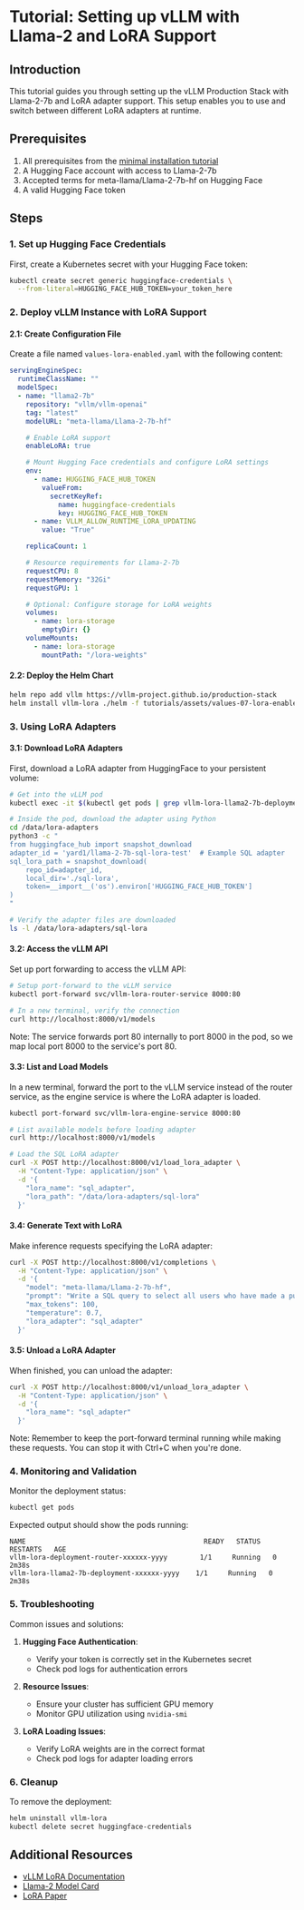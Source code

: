# Tutorial: Setting up vLLM with Llama-2 and LoRA Support

## Introduction

This tutorial guides you through setting up the vLLM Production Stack with Llama-2-7b and LoRA adapter support. This setup enables you to use and switch between different LoRA adapters at runtime.

## Prerequisites

1. All prerequisites from the [minimal installation tutorial](01-minimal-helm-installation.md)
2. A Hugging Face account with access to Llama-2-7b
3. Accepted terms for meta-llama/Llama-2-7b-hf on Hugging Face
4. A valid Hugging Face token

## Steps

### 1. Set up Hugging Face Credentials

First, create a Kubernetes secret with your Hugging Face token:

```bash
kubectl create secret generic huggingface-credentials \
  --from-literal=HUGGING_FACE_HUB_TOKEN=your_token_here
```

### 2. Deploy vLLM Instance with LoRA Support

#### 2.1: Create Configuration File

Create a file named `values-lora-enabled.yaml` with the following content:

```yaml
servingEngineSpec:
  runtimeClassName: ""
  modelSpec:
  - name: "llama2-7b"
    repository: "vllm/vllm-openai"
    tag: "latest"
    modelURL: "meta-llama/Llama-2-7b-hf"

    # Enable LoRA support
    enableLoRA: true

    # Mount Hugging Face credentials and configure LoRA settings
    env:
      - name: HUGGING_FACE_HUB_TOKEN
        valueFrom:
          secretKeyRef:
            name: huggingface-credentials
            key: HUGGING_FACE_HUB_TOKEN
      - name: VLLM_ALLOW_RUNTIME_LORA_UPDATING
        value: "True"

    replicaCount: 1

    # Resource requirements for Llama-2-7b
    requestCPU: 8
    requestMemory: "32Gi"
    requestGPU: 1

    # Optional: Configure storage for LoRA weights
    volumes:
      - name: lora-storage
        emptyDir: {}
    volumeMounts:
      - name: lora-storage
        mountPath: "/lora-weights"
```

#### 2.2: Deploy the Helm Chart

```bash
helm repo add vllm https://vllm-project.github.io/production-stack
helm install vllm-lora ./helm -f tutorials/assets/values-07-lora-enabled.yaml
```

### 3. Using LoRA Adapters

#### 3.1: Download LoRA Adapters

First, download a LoRA adapter from HuggingFace to your persistent volume:

```bash
# Get into the vLLM pod
kubectl exec -it $(kubectl get pods | grep vllm-lora-llama2-7b-deployment-vllm | awk '{print $1}') -- bash

# Inside the pod, download the adapter using Python
cd /data/lora-adapters
python3 -c "
from huggingface_hub import snapshot_download
adapter_id = 'yard1/llama-2-7b-sql-lora-test'  # Example SQL adapter
sql_lora_path = snapshot_download(
    repo_id=adapter_id,
    local_dir='./sql-lora',
    token=__import__('os').environ['HUGGING_FACE_HUB_TOKEN']
)
"

# Verify the adapter files are downloaded
ls -l /data/lora-adapters/sql-lora
```

#### 3.2: Access the vLLM API

Set up port forwarding to access the vLLM API:

```bash
# Setup port-forward to the vLLM service
kubectl port-forward svc/vllm-lora-router-service 8000:80

# In a new terminal, verify the connection
curl http://localhost:8000/v1/models
```

Note: The service forwards port 80 internally to port 8000 in the pod, so we map local port 8000 to the service's port 80.

#### 3.3: List and Load Models

In a new terminal, forward the port to the vLLM service instead of the router service, as the engine service is where the LoRA adapter is loaded.

```bash
kubectl port-forward svc/vllm-lora-engine-service 8000:80
```

```bash
# List available models before loading adapter
curl http://localhost:8000/v1/models

# Load the SQL LoRA adapter
curl -X POST http://localhost:8000/v1/load_lora_adapter \
  -H "Content-Type: application/json" \
  -d '{
    "lora_name": "sql_adapter",
    "lora_path": "/data/lora-adapters/sql-lora"
  }'
```

#### 3.4: Generate Text with LoRA

Make inference requests specifying the LoRA adapter:

```bash
curl -X POST http://localhost:8000/v1/completions \
  -H "Content-Type: application/json" \
  -d '{
    "model": "meta-llama/Llama-2-7b-hf",
    "prompt": "Write a SQL query to select all users who have made a purchase in the last 30 days",
    "max_tokens": 100,
    "temperature": 0.7,
    "lora_adapter": "sql_adapter"
  }'
```

#### 3.5: Unload a LoRA Adapter

When finished, you can unload the adapter:

```bash
curl -X POST http://localhost:8000/v1/unload_lora_adapter \
  -H "Content-Type: application/json" \
  -d '{
    "lora_name": "sql_adapter"
  }'
```

Note: Remember to keep the port-forward terminal running while making these requests. You can stop it with Ctrl+C when you're done.

### 4. Monitoring and Validation

Monitor the deployment status:

```bash
kubectl get pods
```

Expected output should show the pods running:

```plaintext
NAME                                            READY   STATUS    RESTARTS   AGE
vllm-lora-deployment-router-xxxxxx-yyyy        1/1     Running   0          2m38s
vllm-lora-llama2-7b-deployment-xxxxxx-yyyy    1/1     Running   0          2m38s
```

### 5. Troubleshooting

Common issues and solutions:

1. **Hugging Face Authentication**:
   - Verify your token is correctly set in the Kubernetes secret
   - Check pod logs for authentication errors

2. **Resource Issues**:
   - Ensure your cluster has sufficient GPU memory
   - Monitor GPU utilization using `nvidia-smi`

3. **LoRA Loading Issues**:
   - Verify LoRA weights are in the correct format
   - Check pod logs for adapter loading errors

### 6. Cleanup

To remove the deployment:

```bash
helm uninstall vllm-lora
kubectl delete secret huggingface-credentials
```

## Additional Resources

- [vLLM LoRA Documentation](https://docs.vllm.ai)
- [Llama-2 Model Card](https://huggingface.co/meta-llama/Llama-2-7b-hf)
- [LoRA Paper](https://arxiv.org/abs/2106.09685)
